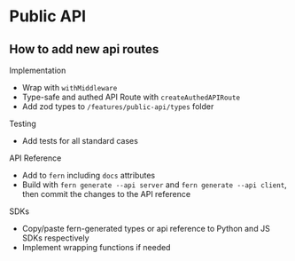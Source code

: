 # Public API

## How to add new api routes

Implementation

- Wrap with `withMiddleware`
- Type-safe and authed API Route with `createAuthedAPIRoute`
- Add zod types to `/features/public-api/types` folder

Testing

- Add tests for all standard cases

API Reference

- Add to `fern` including `docs` attributes
- Build with `fern generate --api server` and `fern generate --api client`, then commit the changes to the API reference

SDKs

- Copy/paste fern-generated types or api reference to Python and JS SDKs respectively
- Implement wrapping functions if needed
